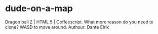# dude-on-a-map
Dragon ball Z | HTML 5 | Coffeescript. What more reason do you need to clone?
WASD to move around.
Authour: Dante Elrik
